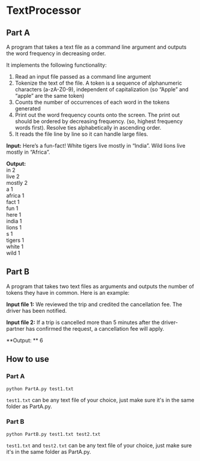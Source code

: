 # TextProcessor

## Part A
A program that takes a text file as a command line argument and outputs the word frequency in decreasing order.

It implements the following functionality:
1. Read an input file passed as a command line argument
2. Tokenize the text of the file. A token is a sequence of alphanumeric characters (a-zA-Z0-9), independent of capitalization (so “Apple” and “apple” are the same token)
3. Counts the number of occurrences of each word in the tokens generated
4. Print out the word frequency counts onto the screen. The print out should be ordered by decreasing frequency. (so, highest frequency words first). Resolve ties alphabetically in ascending order.
5. It reads the file line by line so it can handle large files.

**Input:**
Here’s a fun-fact! White tigers live mostly in “India”.
Wild lions live mostly in “Africa”.

**Output:**  
in 2  
live 2  
mostly 2  
a 1  
africa 1  
fact 1  
fun 1  
here 1  
india 1  
lions 1  
s 1  
tigers 1  
white 1  
wild 1  

## Part B
A program that takes two text files as arguments and outputs the number of tokens they have in common. Here is an example:

**Input file 1:**
We reviewed the trip and credited the cancellation fee. The driver has been notified.

**Input file 2:**
If a trip is cancelled more than 5 minutes after the driver-partner has confirmed the request, a cancellation fee will apply.

**Output: **
6

## How to use
### Part A
`python PartA.py test1.txt`

`test1.txt` can be any text file of your choice, just make sure it's in the same folder as PartA.py.

### Part B
`python PartB.py test1.txt test2.txt`

`test1.txt` and `test2.txt` can be any text file of your choice, just make sure it's in the same folder as PartA.py.
